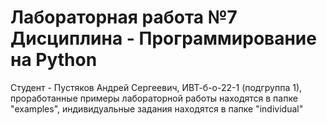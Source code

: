 # Лабораторная работа №7 Дисциплина - Программирование на Python
Студент - Пустяков Андрей Сергеевич, ИВТ-б-о-22-1 (подгруппа 1), 
проработанные примеры лабораторной работы находятся в папке "examples", 
индивидуальные задания находятся в папке "individual"
